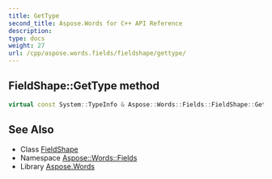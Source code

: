 ```yaml
---
title: GetType
second_title: Aspose.Words for C++ API Reference
description: 
type: docs
weight: 27
url: /cpp/aspose.words.fields/fieldshape/gettype/
---
```

## FieldShape::GetType method




```cpp
virtual const System::TypeInfo & Aspose::Words::Fields::FieldShape::GetType() const override
```

## See Also

* Class [FieldShape](../)
* Namespace [Aspose::Words::Fields](../../)
* Library [Aspose.Words](../../../)
